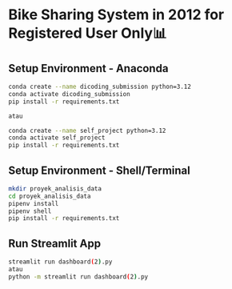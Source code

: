 # Bike Sharing System in 2012 for Registered User Only📊
## Setup Environment - Anaconda
```sh
conda create --name dicoding_submission python=3.12
conda activate dicoding_submission
pip install -r requirements.txt

atau

conda create --name self_project python=3.12
conda activate self_project
pip install -r requirements.txt
```

## Setup Environment - Shell/Terminal
```sh
mkdir proyek_analisis_data
cd proyek_analisis_data
pipenv install
pipenv shell
pip install -r requirements.txt
```

## Run Streamlit App
```sh
streamlit run dashboard(2).py
atau
python -m streamlit run dashboard(2).py  
```
